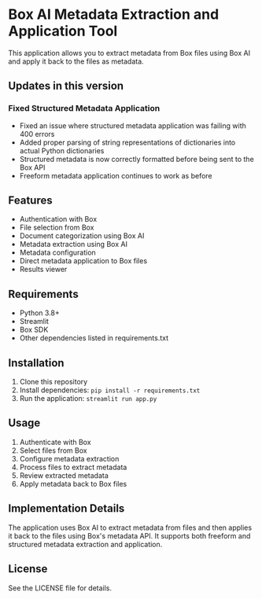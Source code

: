 # Box AI Metadata Extraction and Application Tool

This application allows you to extract metadata from Box files using Box AI and apply it back to the files as metadata.

## Updates in this version

### Fixed Structured Metadata Application
- Fixed an issue where structured metadata application was failing with 400 errors
- Added proper parsing of string representations of dictionaries into actual Python dictionaries
- Structured metadata is now correctly formatted before being sent to the Box API
- Freeform metadata application continues to work as before

## Features

- Authentication with Box
- File selection from Box
- Document categorization using Box AI
- Metadata extraction using Box AI
- Metadata configuration
- Direct metadata application to Box files
- Results viewer

## Requirements

- Python 3.8+
- Streamlit
- Box SDK
- Other dependencies listed in requirements.txt

## Installation

1. Clone this repository
2. Install dependencies: `pip install -r requirements.txt`
3. Run the application: `streamlit run app.py`

## Usage

1. Authenticate with Box
2. Select files from Box
3. Configure metadata extraction
4. Process files to extract metadata
5. Review extracted metadata
6. Apply metadata back to Box files

## Implementation Details

The application uses Box AI to extract metadata from files and then applies it back to the files using Box's metadata API. It supports both freeform and structured metadata extraction and application.

## License

See the LICENSE file for details.
